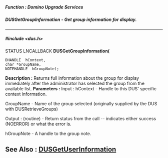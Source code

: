##### Function : Domino Upgrade Services
##### DUSGetGroupInformation - Get group information for display.
---
##### #include <dus.h>
STATUS LNCALLBACK **DUSGetGroupInformation(**

	DHANDLE  hContext,
	char *GroupName,
	NOTEHANDLE  hGroupNote);
**Description :**
Returns full information about the group for display immediately after the 
administrator has selected the group from the available list.
**Parameters :**
Input :
hContext  -  Handle to this DUS' specific context information.

GroupName  -  Name of the group selected (originally supplied by the DUS with DUSRetrieveGroups)

Output :
(routine)  -  Return status from the call -- indicates either success (NOERROR) or what the error is.


hGroupNote  -  A handle to the group note.

**See Also :**
[DUSGetUserInformation](D:/md_files/DUSGetUserInformation.md)
---

